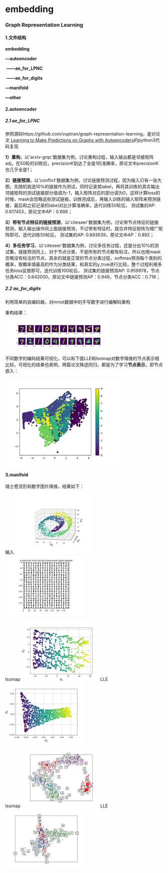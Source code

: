 # embedding
### **Graph Representation Learning**

#### 1.文件结构

**embedding**

**—autoencoder**

​    **——ae_for_LPNC**

​    **——ae_for_digits**

**—manifold**

**—other**

#### 2.autoencoder

##### 2.1 ae_for_LPNC

参照源码https://github.com/vuptran/graph-representation-learning，是对论文 [Learning to Make Predictions on Graphs with Autoencoders](https://arxiv.org/abs/1802.08352)的python3代码复现

**1）重构**，以'arxiv-grqc'数据集为例，讨论重构过程，输入输出都是邻接矩阵adj，在50轮的训练后，precisionK到达了全是1的准确率，原论文中precisionK也几乎全是1；

**2）链接预测**，以'conflict'数据集为例，讨论链接预测过程，因为输入只有一张大图，先随机挑选10%的链接作为测试，同时记录其label，再将其训练的真实输出邻接矩阵的测试链接部分值调为-1，输入矩阵对应的部分调为0，这样计算loss的时候，mask会忽略这些测试链接，训练完成后，再输入训练的输入矩阵来预测链接，最后和之前记录的label对比计算准确率。迭代训练50轮后， 测试集的AP: 0.617453，原论文中AP：0.698；

**3）带有节点特征的链接预测**，以'citeseer'数据集为例，讨论带节点特征的链接预测，输入输出操作同上面链接预测，不过带有特征时，就合并特征矩阵为增广矩阵即可。迭代训练50轮后， 测试集的AP: 0.893639，原论文中AP：0.892；

**4）多任务学习**，以'citeseer'数据集为例，讨论多任务过程，还是分出10%的测试集，链接预测同上，对于节点分类，不是所有的节点都有标注，所以也用mask忽略没有标注的节点，其余的就是正常的节点分类过程，softmax预测每个类别的概率，取概率值最高的作为分类结果，和真实的y_true进行比较，整个过程利用多任务loss监督即可，迭代训练100轮后， 测试集的链接预测AP: 0.959978，节点分类ACC：0.642000，原论文中链接预测AP：0.949，节点分类ACC：0.718；

##### 2.2 ae_for_digits

利用简单的自编码器，对mnist数据中的手写数字进行编解码重构

重构结果：

<img src="./autoencoder/ae_for_digits/figure1.png" alt="Figure_2" style="zoom:33%;" />

不同数字的编码结果可视化，可以和下面LLE和Isomap对数字降维的节点表示相比较，可视化的结果也表明，两篇论文殊途同归，都是为了学习**节点表示**，即节点嵌入：

<img src="./autoencoder/ae_for_digits/figure2.png" alt="Figure_1" style="zoom:36%;" />

#### 3.manifold

瑞士卷流形和数字图片降维，结果如下：

输入<img src="./manifold/Figure_4.png" alt="Figure_4" style="zoom:25%;" /><img src="./manifold/Figure_1.png" alt="Figure_1" style="zoom:25%;" />

Isomap<img src="./manifold/Figure_5.png" alt="Figure_5" style="zoom:25%;" />LLE<img src="./manifold/Figure_6.png" alt="Figure_6" style="zoom:25%;" />

Isomap<img src="./manifold/Figure_2.png" alt="Figure_2" style="zoom:25%;" />LLE<img src="./manifold/Figure_3.png" alt="Figure_3" style="zoom:25%;" />

